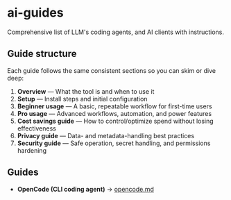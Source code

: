 # ai-guides
Comprehensive list of LLM's coding agents, and AI clients with instructions. 

## Guide structure
Each guide follows the same consistent sections so you can skim or dive deep:

1. **Overview** — What the tool is and when to use it
2. **Setup** — Install steps and initial configuration
3. **Beginner usage** — A basic, repeatable workflow for first-time users
4. **Pro usage** — Advanced workflows, automation, and power features
5. **Cost savings guide** — How to control/optimize spend without losing effectiveness
6. **Privacy guide** — Data- and metadata-handling best practices
7. **Security guide** — Safe operation, secret handling, and permissions hardening

## Guides
- **OpenCode (CLI coding agent)** → [opencode.md](./opencode.md)
